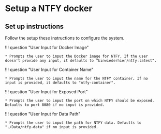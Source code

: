 # Setup a NTFY docker

## Set up instructions
Follow the setup these instructions to configure the system.

!!! question "User Input for Docker Image"

    * Prompts the user to input the Docker image for NTFY. If the user doesn't provide any input, it defaults to "binwiederhier/ntfy:latest".

!!! question "User Input for Container Name"

    * Prompts the user to input the name for the NTFY container. If no input is provided, it defaults to "ntfy-container".

!!! question "User Input for Exposed Port"

    * Prompts the user to input the port on which NTFY should be exposed. Defaults to port 8080 if no input is provided.

!!! question "User Input for Data Path"

    * Prompts the user to input the path for NTFY data. Defaults to "./Data/ntfy-data" if no input is provided.
